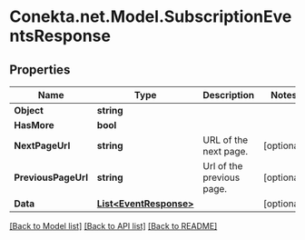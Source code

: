 # Conekta.net.Model.SubscriptionEventsResponse

## Properties

Name | Type | Description | Notes
------------ | ------------- | ------------- | -------------
**Object** | **string** |  | 
**HasMore** | **bool** |  | 
**NextPageUrl** | **string** | URL of the next page. | [optional] 
**PreviousPageUrl** | **string** | Url of the previous page. | [optional] 
**Data** | [**List&lt;EventResponse&gt;**](EventResponse.md) |  | [optional] 

[[Back to Model list]](../README.md#documentation-for-models) [[Back to API list]](../README.md#documentation-for-api-endpoints) [[Back to README]](../README.md)

